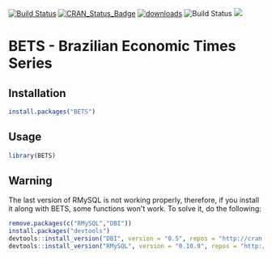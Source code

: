 [![Build Status](https://travis-ci.org/nmecsys/BETS.svg?branch=master)](https://travis-ci.org/nmecsys/BETS) [![CRAN_Status_Badge](http://www.r-pkg.org/badges/version/BETS)](https://CRAN.R-project.org/package=BETS) [![downloads](http://cranlogs.r-pkg.org/badges/BETS)](http://cran.rstudio.com/web/packages/BETS/index.html)
![Build Status](https://ci.appveyor.com/api/projects/status/github/nmecsys/BETS?branch=master&svg=true)
![](http://cranlogs.r-pkg.org/badges/last-week/BETS?color=green)

# BETS - Brazilian Economic Times Series

## Installation

```R
install.packages("BETS") 
```
## Usage

```R
library(BETS)
```
## Warning

The last version of RMySQL is not working properly, therefore, if you install it along with BETS, some functions won't work. To solve it, do the following:

```R
remove.packages(c("RMySQL","DBI"))
install.packages("devtools")
devtools::install_version("DBI", version = "0.5", repos = "http://cran.us.r-project.org")
devtools::install_version("RMySQL", version = "0.10.9", repos = "http://cran.us.r-project.org") 
```


